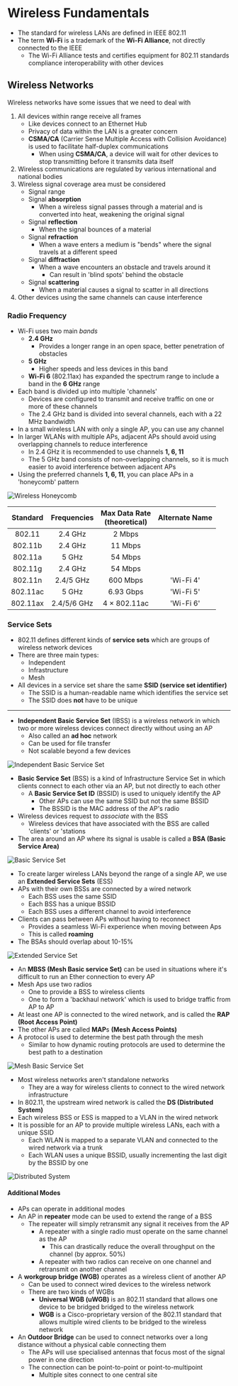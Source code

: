 # Wireless Fundamentals

- The standard for wireless LANs are defined in IEEE 802.11
- The term **Wi-Fi** is a trademark of the **Wi-Fi Alliance**, not directly connected to the IEEE
  - The Wi-Fi Alliance tests and certifies equipment for 802.11 standards compliance interoperability with other devices

## Wireless Networks

Wireless networks have some issues that we need to deal with

1. All devices within range receive all frames
   - Like devices connect to an Ethernet Hub
   - Privacy of data within the LAN is a greater concern
   - **CSMA/CA** (Carrier Sense Multiple Access with Collision Avoidance) is used to facilitate half-duplex communications
     - When using **CSMA/CA**, a device will wait for other devices to stop transmitting before it transmits data itself
2. Wireless communications are regulated by various international and national bodies
3. Wireless signal coverage area must be considered
   - Signal range
   - Signal **absorption**
     - When a wireless signal passes through a material and is converted into heat, weakening the original signal
   - Signal **reflection**
     - When the signal bounces of a material
   - Signal **refraction**
     - When a wave enters a medium is "bends" where the signal travels at a different speed
   - Signal **diffraction**
     - When a wave encounters an obstacle and travels around it
       - Can result in 'blind spots' behind the obstacle
   - Signal **scattering**
     - When a material causes a signal to scatter in all directions
4. Other devices using the same channels can cause interference

### Radio Frequency

- Wi-Fi uses two main *bands*
  - **2.4 GHz**
    - Provides a longer range in an open space, better penetration of obstacles
  - **5 GHz**
    - Higher speeds and less devices in this band
  - **Wi-Fi 6** (802.11ax) has expanded the spectrum range to include a band in the **6 GHz** range
- Each band is divided up into multiple 'channels'
  - Devices are configured to transmit and receive traffic on one or more of these channels
  - The 2.4 GHz band is divided into several channels, each with a 22 MHz bandwidth
- In a small wireless LAN with only a single AP, you can use any channel
- In larger WLANs with multiple APs, adjacent APs should avoid using overlapping channels to reduce interference
  - In 2.4 GHz it is recommended to use channels **1, 6, 11**
  - The 5 GHz band consists of non-overlapping channels, so it is much easier to avoid interference between adjacent APs
- Using the preferred channels **1, 6, 11**, you can place APs in a 'honeycomb' pattern

![Wireless Honeycomb](./images/wireless_honeycomb.png)

| **Standard** | **Frequencies** | **Max Data Rate<br>(theoretical)** | **Alternate Name** |
|:------------:|:---------------:|:----------------------------------:|:------------------:|
| 802.11       | 2.4 GHz         | 2 Mbps                             |                    |
| 802.11b      | 2.4 GHz         | 11 Mbps                            |                    |
| 802.11a      | 5 GHz           | 54 Mbps                            |                    |
| 802.11g      | 2.4 GHz         | 54 Mbps                            |                    |
| 802.11n      | 2.4/5 GHz       | 600 Mbps                           | 'Wi-Fi 4'          |
| 802.11ac     | 5 GHz           | 6.93 Gbps                          | 'Wi-Fi 5'          |
| 802.11ax     | 2.4/5/6 GHz     | 4 $\times$ 802.11ac                | 'Wi-Fi 6'          |

### Service Sets

- 802.11 defines different kinds of **service sets** which are groups of wireless network devices
- There are three main types:
  - Independent
  - Infrastructure
  - Mesh
- All devices in a service set share the same **SSID (service set identifier)**
  - The SSID is a human-readable name which identifies the service set
  - The SSID does **not** have to be unique

---

- **Independent Basic Service Set** (IBSS) is a wireless network in which two or more wireless devices connect directly without using an AP
  - Also called an **ad hoc** network
  - Can be used for file transfer
  - Not scalable beyond a few devices

![Independent Basic Service Set](./images/ibss.png)

- **Basic Service Set** (BSS) is a kind of Infrastructure Service Set in which clients connect to each other via an AP, but not directly to each other
  - A **Basic Service Set ID** (BSSID) is used to uniquely identify the AP
    - Other APs can use the same SSID but not the same BSSID
    - The BSSID is the MAC address of the AP's radio
- Wireless devices request to *associate* with the BSS
  - Wireless devices that have associated with the BSS are called 'clients' or 'stations
- The area around an AP where its signal is usable is called a **BSA (Basic Service Area)**

![Basic Service Set](./images/bss.png)

- To create larger wireless LANs beyond the range of a single AP, we use an **Extended Service Sets** (ESS)
- APs with their own BSSs are connected by a wired network
  - Each BSS uses the same SSID
  - Each BSS has a unique BSSID
  - Each BSS uses a different channel to avoid interference
- Clients can pass between APs without having to reconnect
  - Provides a seamless Wi-Fi experience when moving between Aps
  - This is called **roaming**
- The BSAs should overlap about 10-15%

![Extended Service Set](./images/ess.png)

- An **MBSS (Mesh Basic service Set)** can be used in situations where it's difficult to run an Ether connection to every AP
- Mesh Aps use two radios
  - One to provide a BSS to wireless clients
  - One to form a 'backhaul network' which is used to bridge traffic from AP to AP
- At least one AP is connected to the wired network, and is called the **RAP (Root Access Point)**
- The other APs are called **MAP**s **(Mesh Access Points)**
- A protocol is used to determine the best path through the mesh
  - Similar to how dynamic routing protocols are used to determine the best path to a destination

![Mesh Basic Service Set](./images/mbss.png)

- Most wireless networks aren't standalone networks
  - They are a way for wireless clients to connect to the wired network infrastructure
- In 802.11, the upstream wired network is called the **DS (Distributed System)**
- Each wireless BSS or ESS is mapped to a VLAN in the wired network
- It is possible for an AP to provide multiple wireless LANs, each with a unique SSID
  - Each WLAN is mapped to a separate VLAN and connected to the wired network via a trunk
  - Each WLAN uses a unique BSSID, usually incrementing the last digit by the BSSID by one

![Distributed System](./images/ds.png)

#### Additional Modes

- APs can operate in additional modes
- An AP in **repeater** mode can be used to extend the range of a BSS
  - The repeater will simply retransmit any signal it receives from the AP
    - A repeater with a single radio must operate on the same channel as the AP
      - This can drastically reduce the overall throughput on the channel (by approx. 50%)
    - A repeater with two radios can receive on one channel and retransmit on another channel
- A **workgroup bridge (WGB)** operates as a wireless client of another AP
  - Can be used to connect wired devices to the wireless network
  - There are two kinds of WGBs
    - **Universal WGB (uWGB)** is an 802.11 standard that allows one device to be bridged bridged to the wireless network
    - **WGB** is a Cisco-proprietary version of the 802.11 standard that allows multiple wired clients to be bridged to the wireless network
- An **Outdoor Bridge** can be used to connect networks over a long distance without a physical cable connecting them
  - The APs will use specialised antennas that focus most of the signal power in one direction
  - The connection can be point-to-point or point-to-multipoint
    - Multiple sites connect to one central site
